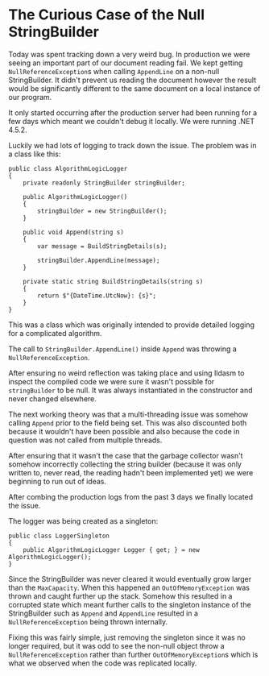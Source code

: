# The Curious Case of the Null StringBuilder #

Today was spent tracking down a very weird bug. In production we were seeing an important part of our document reading fail. We kept getting ```NullReferenceException```s when calling ```AppendLine``` on a non-null StringBuilder. It didn't prevent us reading the document however the result would be significantly different to the same document on a local instance of our program.

It only started occurring after the production server had been running for a few days which meant we couldn't debug it locally. We were running .NET 4.5.2.

Luckily we had lots of logging to track down the issue. The problem was in a class like this:

    public class AlgorithmLogicLogger
    {
        private readonly StringBuilder stringBuilder;

        public AlgorithmLogicLogger()
        {
            stringBuilder = new StringBuilder();
        }

        public void Append(string s)
        {
            var message = BuildStringDetails(s);

            stringBuilder.AppendLine(message);
        }

        private static string BuildStringDetails(string s)
        {
            return $"{DateTime.UtcNow}: {s}";
        }
    }

This was a class which was originally intended to provide detailed logging for a complicated algorithm.

The call to ```StringBuilder.AppendLine()``` inside ```Append``` was throwing a ```NullReferenceException```.

After ensuring no weird reflection was taking place and using Ildasm to inspect the compiled code we were sure it wasn't possible for ```stringBuilder``` to be null. It was always instantiated in the constructor and never changed elsewhere.

The next working theory was that a multi-threading issue was somehow calling ```Append``` prior to the field being set. This was also discounted both because it wouldn't have been possible and also because the code in question was not called from multiple threads.

After ensuring that it wasn't the case that the garbage collector wasn't somehow incorrectly collecting the string builder (because it was only written to, never read, the reading hadn't been implemented yet) we were beginning to run out of ideas.

After combing the production logs from the past 3 days we finally located the issue.

The logger was being created as a singleton:

    public class LoggerSingleton
    {
        public AlgorithmLogicLogger Logger { get; } = new AlgorithmLogicLogger();
    }

Since the StringBuilder was never cleared it would eventually grow larger than the ```MaxCapacity```. When this happened an ```OutOfMemoryException``` was thrown and caught further up the stack. Somehow this resulted in a corrupted state which meant further calls to the singleton instance of the StringBuilder such as ```Append``` and ```AppendLine``` resulted in a ```NullReferenceException``` being thrown internally.

Fixing this was fairly simple, just removing the singleton since it was no longer required, but it was odd to see the non-null object throw a ```NullReferenceException``` rather than further ```OutOfMemoryException```s which is what we observed when the code was replicated locally.